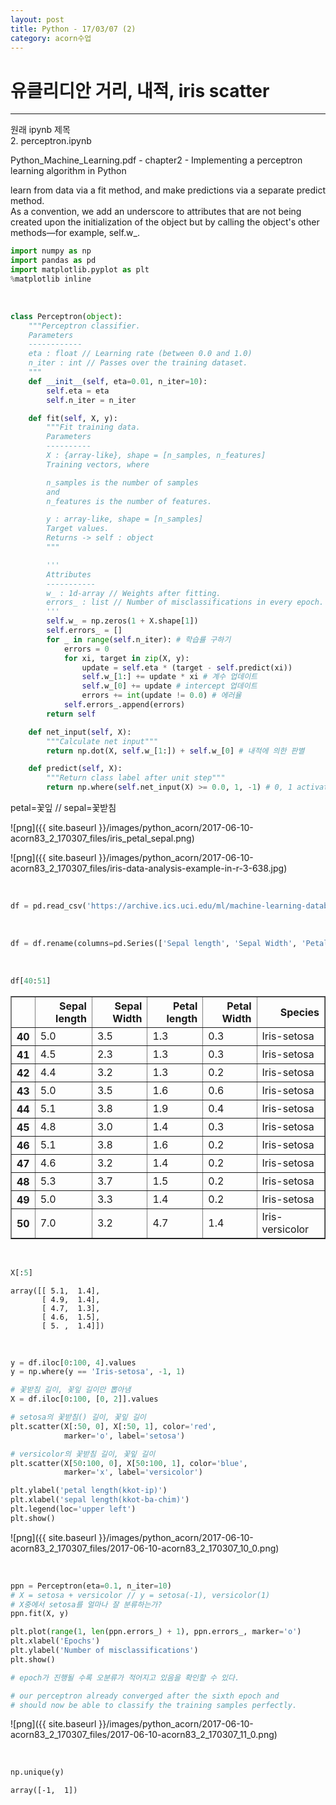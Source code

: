 ```yaml
---
layout: post
title: Python - 17/03/07 (2)
category: acorn수업
---
```


# 유클리디안 거리, 내적, iris scatter

---

원래 ipynb 제목  
2. perceptron.ipynb  

Python_Machine_Learning.pdf - chapter2 - Implementing a perceptron learning algorithm in Python  

learn from data via a
fit method, and make predictions via a separate predict method.  
As a convention,
we add an underscore to attributes that are not being created upon the initialization
of the object but by calling the object's other methods—for example, self.w_.  


```python
import numpy as np
import pandas as pd
import matplotlib.pyplot as plt
%matplotlib inline
```

<br>

```python
class Perceptron(object):
    """Perceptron classifier.
    Parameters
    ------------
    eta : float // Learning rate (between 0.0 and 1.0)
    n_iter : int // Passes over the training dataset.
    """
    def __init__(self, eta=0.01, n_iter=10):
        self.eta = eta
        self.n_iter = n_iter

    def fit(self, X, y):
        """Fit training data.
        Parameters
        ----------
        X : {array-like}, shape = [n_samples, n_features]
        Training vectors, where

        n_samples is the number of samples
        and
        n_features is the number of features.

        y : array-like, shape = [n_samples]
        Target values.
        Returns -> self : object
        """

        '''
        Attributes
        -----------
        w_ : 1d-array // Weights after fitting.
        errors_ : list // Number of misclassifications in every epoch.
        '''
        self.w_ = np.zeros(1 + X.shape[1])
        self.errors_ = []
        for _ in range(self.n_iter): # 학습률 구하기
            errors = 0
            for xi, target in zip(X, y):
                update = self.eta * (target - self.predict(xi))
                self.w_[1:] += update * xi # 계수 업데이트
                self.w_[0] += update # intercept 업데이트
                errors += int(update != 0.0) # 에러율
            self.errors_.append(errors)
        return self

    def net_input(self, X):
        """Calculate net input"""
        return np.dot(X, self.w_[1:]) + self.w_[0] # 내적에 의한 판별

    def predict(self, X):
        """Return class label after unit step"""
        return np.where(self.net_input(X) >= 0.0, 1, -1) # 0, 1 activation 함수
```

petal=꽃잎 // sepal=꽃받침  

![png]({{ site.baseurl }}/images/python_acorn/2017-06-10-acorn83_2_170307_files/iris_petal_sepal.png)  

![png]({{ site.baseurl }}/images/python_acorn/2017-06-10-acorn83_2_170307_files/iris-data-analysis-example-in-r-3-638.jpg)  

<br>

```python
df = pd.read_csv('https://archive.ics.uci.edu/ml/machine-learning-databases/iris/iris.data', header=None)
```

<br>

```python
df = df.rename(columns=pd.Series(['Sepal length', 'Sepal Width', 'Petal length', 'Petal Width', 'Species']))
```

<br>

```python
df[40:51]
```




<div>
<table border="1" class="dataframe">
  <thead>
    <tr style="text-align: right;">
      <th></th>
      <th>Sepal length</th>
      <th>Sepal Width</th>
      <th>Petal length</th>
      <th>Petal Width</th>
      <th>Species</th>
    </tr>
  </thead>
  <tbody>
    <tr>
      <th>40</th>
      <td>5.0</td>
      <td>3.5</td>
      <td>1.3</td>
      <td>0.3</td>
      <td>Iris-setosa</td>
    </tr>
    <tr>
      <th>41</th>
      <td>4.5</td>
      <td>2.3</td>
      <td>1.3</td>
      <td>0.3</td>
      <td>Iris-setosa</td>
    </tr>
    <tr>
      <th>42</th>
      <td>4.4</td>
      <td>3.2</td>
      <td>1.3</td>
      <td>0.2</td>
      <td>Iris-setosa</td>
    </tr>
    <tr>
      <th>43</th>
      <td>5.0</td>
      <td>3.5</td>
      <td>1.6</td>
      <td>0.6</td>
      <td>Iris-setosa</td>
    </tr>
    <tr>
      <th>44</th>
      <td>5.1</td>
      <td>3.8</td>
      <td>1.9</td>
      <td>0.4</td>
      <td>Iris-setosa</td>
    </tr>
    <tr>
      <th>45</th>
      <td>4.8</td>
      <td>3.0</td>
      <td>1.4</td>
      <td>0.3</td>
      <td>Iris-setosa</td>
    </tr>
    <tr>
      <th>46</th>
      <td>5.1</td>
      <td>3.8</td>
      <td>1.6</td>
      <td>0.2</td>
      <td>Iris-setosa</td>
    </tr>
    <tr>
      <th>47</th>
      <td>4.6</td>
      <td>3.2</td>
      <td>1.4</td>
      <td>0.2</td>
      <td>Iris-setosa</td>
    </tr>
    <tr>
      <th>48</th>
      <td>5.3</td>
      <td>3.7</td>
      <td>1.5</td>
      <td>0.2</td>
      <td>Iris-setosa</td>
    </tr>
    <tr>
      <th>49</th>
      <td>5.0</td>
      <td>3.3</td>
      <td>1.4</td>
      <td>0.2</td>
      <td>Iris-setosa</td>
    </tr>
    <tr>
      <th>50</th>
      <td>7.0</td>
      <td>3.2</td>
      <td>4.7</td>
      <td>1.4</td>
      <td>Iris-versicolor</td>
    </tr>
  </tbody>
</table>
</div>


<br>

```python
X[:5]
```




    array([[ 5.1,  1.4],
           [ 4.9,  1.4],
           [ 4.7,  1.3],
           [ 4.6,  1.5],
           [ 5. ,  1.4]])


<br>

```python
y = df.iloc[0:100, 4].values
y = np.where(y == 'Iris-setosa', -1, 1)

# 꽃받침 길이, 꽃잎 길이만 뽑아냄
X = df.iloc[0:100, [0, 2]].values

# setosa의 꽃받침() 길이, 꽃잎 길이
plt.scatter(X[:50, 0], X[:50, 1], color='red',
            marker='o', label='setosa')

# versicolor의 꽃받침 길이, 꽃잎 길이
plt.scatter(X[50:100, 0], X[50:100, 1], color='blue',
            marker='x', label='versicolor')

plt.ylabel('petal length(kkot-ip)')
plt.xlabel('sepal length(kkot-ba-chim)')
plt.legend(loc='upper left')
plt.show()
```


![png]({{ site.baseurl }}/images/python_acorn/2017-06-10-acorn83_2_170307_files/2017-06-10-acorn83_2_170307_10_0.png)

<br>

```python
ppn = Perceptron(eta=0.1, n_iter=10)
# X = setosa + versicolor // y = setosa(-1), versicolor(1)
# X중에서 setosa를 얼마나 잘 분류하는가?
ppn.fit(X, y)

plt.plot(range(1, len(ppn.errors_) + 1), ppn.errors_, marker='o')
plt.xlabel('Epochs')
plt.ylabel('Number of misclassifications')
plt.show()

# epoch가 진행될 수록 오분류가 적어지고 있음을 확인할 수 있다.

# our perceptron already converged after the sixth epoch and
# should now be able to classify the training samples perfectly.
```


![png]({{ site.baseurl }}/images/python_acorn/2017-06-10-acorn83_2_170307_files/2017-06-10-acorn83_2_170307_11_0.png)

<br>

```python
np.unique(y)
```




    array([-1,  1])
